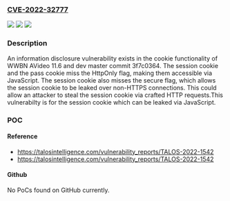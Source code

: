 ### [CVE-2022-32777](https://cve.mitre.org/cgi-bin/cvename.cgi?name=CVE-2022-32777)
![](https://img.shields.io/static/v1?label=Product&message=AVideo&color=blue)
![](https://img.shields.io/static/v1?label=Version&message=%3D%2011.6%20&color=brighgreen)
![](https://img.shields.io/static/v1?label=Vulnerability&message=CWE-732%3A%20Incorrect%20Permission%20Assignment%20for%20Critical%20Resource&color=brighgreen)

### Description

An information disclosure vulnerability exists in the cookie functionality of WWBN AVideo 11.6 and dev master commit 3f7c0364. The session cookie and the pass cookie miss the HttpOnly flag, making them accessible via JavaScript. The session cookie also misses the secure flag, which allows the session cookie to be leaked over non-HTTPS connections. This could allow an attacker to steal the session cookie via crafted HTTP requests.This vulnerabilty is for the session cookie which can be leaked via JavaScript.

### POC

#### Reference
- https://talosintelligence.com/vulnerability_reports/TALOS-2022-1542
- https://talosintelligence.com/vulnerability_reports/TALOS-2022-1542

#### Github
No PoCs found on GitHub currently.

